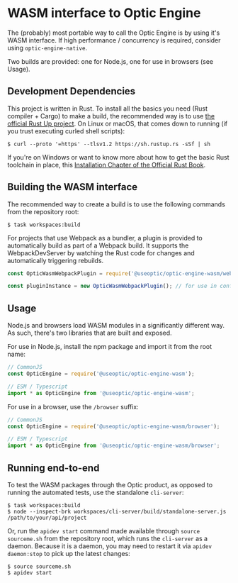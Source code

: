 # WASM interface to Optic Engine

The (probably) most portable way to call the Optic Engine is by using it's WASM interface. If high performance / concurrency is required, consider using `optic-engine-native`.

Two builds are provided: one for Node.js, one for use in browsers (see Usage).

## Development Dependencies

This project is written in Rust. To install all the basics you need (Rust compiler + Cargo) to make a build, the recommended way is to use [the official Rust Up project](https://rustup.rs). On Linux or macOS, that comes down to running (if you trust executing curled shell scripts):

```
$ curl --proto '=https' --tlsv1.2 https://sh.rustup.rs -sSf | sh
```

If you're on Windows or want to know more about how to get the basic Rust toolchain in place, this [Installation Chapter of the Official Rust Book](https://doc.rust-lang.org/stable/book/ch01-01-installation.html).

## Building the WASM interface

The recommended way to create a build is to use the following commands from the repository root:

```
$ task workspaces:build
```

For projects that use Webpack as a bundler, a plugin is provided to automatically build as part of a Webpack build. It supports the WebpackDevServer by watching the Rust code for changes and automatically triggering rebuilds.

```js
const OpticWasmWebpackPlugin = require('@useoptic/optic-engine-wasm/webpack.plugin');

const pluginInstance = new OpticWasmWebpackPlugin(); // for use in config.plugins
```

## Usage

Node.js and browsers load WASM modules in a significantly different way. As such, there's two libraries that are built and exposed.

For use in Node.js, install the npm package and import it from the root name:

```js
// CommonJS
const OpticEngine = require('@useoptic/optic-engine-wasm');

// ESM / Typescript
import * as OpticEngine from '@useoptic/optic-engine-wasm';
```

For use in a browser, use the `/browser` suffix:

```js
// CommonJS
const OpticEngine = require('@useoptic/optic-engine-wasm/browser');

// ESM / Typescript
import * as OpticEngine from '@useoptic/optic-engine-wasm/browser';
```

## Running end-to-end

To test the WASM packages through the Optic product, as opposed to running the automated tests, use the standalone `cli-server`:

```
$ task workspaces:build
$ node --inspect-brk workspaces/cli-server/build/standalone-server.js /path/to/your/api/project
```

Or, run the `apidev start` command made available through `source sourceme.sh` from the repository root, which runs the `cli-server` as a daemon. Because it is a daemon, you may need to restart it via `apidev daemon:stop` to pick up the latest changes:

```
$ source sourceme.sh
$ apidev start
```
